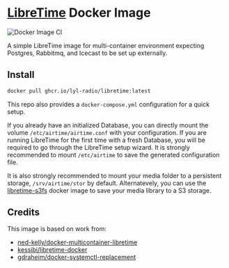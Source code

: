# [LibreTime](https://libretime.org/) Docker Image
![Docker Image CI](https://github.com/LYL-Radio/libretime-docker/workflows/Docker%20Image%20CI/badge.svg)

A simple LibreTime image for multi-container environment expecting Postgres, Rabbitmq, and Icecast to be set up externally.

## Install

```bash
docker pull ghcr.io/lyl-radio/libretime:latest
```

This repo also provides a `docker-compose.yml` configuration for a quick setup.

If you already have an initialized Database, you can directly mount the volume `/etc/airtime/airtime.conf` with your configuration. If you are running LibreTime for the first time with a fresh Database, you will be required to go through the LibreTime setup wizard. It is strongly recommended to mount `/etc/airtime` to save the generated configuration file.

It is also strongly recommended to mount your media folder to a persistent storage, `/srv/airtime/stor` by default. Alternatevely, you can use the [libretime-s3fs](https://github.com/LYL-Radio/libretime-s3fs-docker) docker image to save your media library to a S3 storage.

## Credits

This image is based on work from:
- [ned-kelly/docker-multicontainer-libretime](https://github.com/ned-kelly/docker-multicontainer-libretime)
- [kessibi/libretime-docker](https://github.com/kessibi/libretime-docker)
- [gdraheim/docker-systemctl-replacement](https://github.com/gdraheim/docker-systemctl-replacement)
